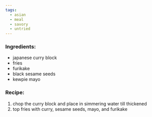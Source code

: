 ```yaml
---
tags:
  - asian
  - meal
  - savory
  - untried
---
```

### Ingredients:
- japanese curry block
- fries
- furikake
- black sesame seeds
- kewpie mayo

### Recipe:
1. chop the curry block and place in simmering water till thickened
2. top fries with curry, sesame seeds, mayo, and furikake